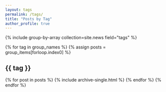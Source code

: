 ```yaml
---
layout: tags
permalink: /tags/
title: "Posts by Tag"
author_profile: true
---
```


{% include group-by-array collection=site.news field="tags" %}

{% for tag in group_names %}
  {% assign posts = group_items[forloop.index0] %}
  <h2 id="{{ tag | slugify }}" class="archive__subtitle">{{ tag }}</h2>
  {% for post in posts %}
    {% include archive-single.html %}
  {% endfor %}
{% endfor %}
